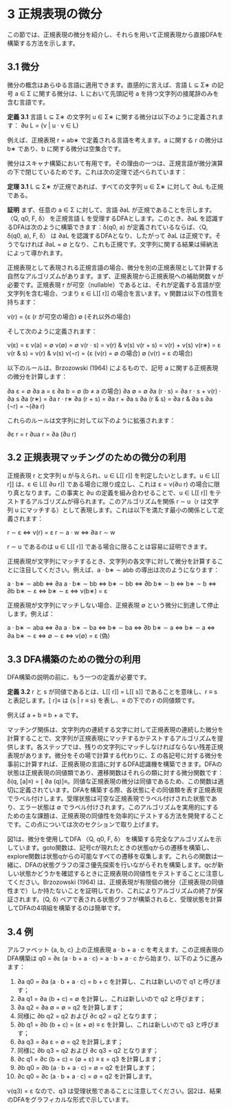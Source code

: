 # 3 正規表現の微分

この節では、正規表現の微分を紹介し、それらを用いて正規表現から直接DFAを構築する方法を示します。

## 3.1 微分

微分の概念はあらゆる言語に適用できます。直感的に言えば、言語 L ⊆ Σ∗ の記号 a ∈ Σ に関する微分は、L において先頭記号 a を持つ文字列の接尾辞のみを含む言語です。

**定義 3.1**
言語 L ⊆ Σ∗ の文字列 u ∈ Σ∗ に関する微分は以下のように定義されます：
∂u L = {v | u · v ∈ L}

例えば、正規表現 r = ab∗ で定義される言語を考えます。a に関する r の微分は b∗ であり、b に関する微分は空集合です。

微分はスキャナ構築において有用です。その理由の一つは、正規言語が微分演算の下で閉じているためです。これは次の定理で述べられています：

**定理 3.1**
L ⊆ Σ∗ が正規であれば、すべての文字列 u ∈ Σ∗ に対して ∂uL も正規である。

**証明**
まず、任意の a ∈ Σ に対して、言語 ∂aL が正規であることを示します。〈Q, q0, F, δ〉 を正規言語 L を受理するDFAとします。このとき、∂aL を認識するDFAは次のように構築できます：δ(q0, a) が定義されているならば、〈Q, δ(q0, a), F, δ〉 は ∂aL を認識するDFAとなり、したがって ∂aL は正規です。そうでなければ ∂aL = ∅ となり、これも正規です。文字列に関する結果は帰納法によって導かれます。

正規表現として表現される正規言語の場合、微分を別の正規表現として計算する自然なアルゴリズムがあります。まず、正規表現から正規表現への補助関数 ν が必要です。正規表現 r が可空（nullable）であるとは、それが定義する言語が空文字列を含む場合、つまり ε ∈ L[[ r]] の場合を言います。ν 関数は以下の性質を持ちます：

ν(r) =
{ε (r が可空の場合)
∅ (それ以外の場合)

そして次のように定義されます：

ν(ε) = ε
ν(a) = ∅
ν(∅) = ∅
ν(r · s) = ν(r) & ν(s)
ν(r + s) = ν(r) + ν(s)
ν(r∗) = ε
ν(r & s) = ν(r) & ν(s)
ν(¬r) =
{ε (ν(r) = ∅ の場合)
∅ (ν(r) = ε の場合)

以下のルールは、Brzozowski (1964) によるもので、記号 a に関する正規表現の微分を計算します：

∂a ε = ∅
∂a a = ε
∂a b = ∅ (b ≠ a の場合)
∂a ∅ = ∅
∂a (r · s) = ∂a r · s + ν(r) · ∂a s
∂a (r∗) = ∂a r · r∗
∂a (r + s) = ∂a r + ∂a s
∂a (r & s) = ∂a r & ∂a s
∂a (¬r) = ¬(∂a r)

これらのルールは文字列に対して以下のように拡張されます：

∂ε r = r
∂ua r = ∂a (∂u r)

## 3.2 正規表現マッチングのための微分の利用

正規表現 r と文字列 u が与えられ、u ∈ L[[ r]] を判定したいとします。u ∈ L[[ r]] は、ε ∈ L[[ ∂u r]] である場合に限り成立し、これは ε = ν(∂u r) の場合に限り真となります。この事実と ∂u の定義を組み合わせることで、u ∈ L[[ r]] をテストするアルゴリズムが得られます。このアルゴリズムを関係 r ∼ u（r は文字列 u にマッチする）として表現します。これは以下を満たす最小の関係として定義されます：

r ∼ ε ⇔ ν(r) = ε
r ∼ a · w ⇔ ∂a r ∼ w

r ∼ u であるのは u ∈ L[[ r]] である場合に限ることは容易に証明できます。

正規表現が文字列にマッチするとき、文字列の各文字に対して微分を計算することに注目してください。例えば、a · b∗ ∼ abb の導出は次のようになります：

a · b∗ ∼ abb ⇔ ∂a a · b∗ ∼ bb
⇔ b∗ ∼ bb
⇔ ∂b b∗ ∼ b
⇔ b∗ ∼ b
⇔ ∂b b∗ ∼ ε
⇔ b∗ ∼ ε
⇔ ν(b∗) = ε

正規表現が文字列にマッチしない場合、正規表現 ∅ という微分に到達して停止します。例えば：

a · b∗ ∼ aba ⇔ ∂a a · b∗ ∼ ba
⇔ b∗ ∼ ba
⇔ ∂b b∗ ∼ a
⇔ b∗ ∼ a
⇔ ∂a b∗ ∼ ε
⇔ ∅ ∼ ε
⇔ ν(∅) = ε (偽)

## 3.3 DFA構築のための微分の利用

DFA構築の説明の前に、もう一つの定義が必要です。

**定義 3.2**
r と s が同値であるとは、L[[ r]] = L[[ s]] であることを意味し、r ≡ s と表記します。[ r]≡ は {s | r ≡ s} を表し、≡ の下での r の同値類です。

例えば a + b ≡ b + a です。

マッチング関係は、文字列内の連続する文字に対して正規表現の連続した微分を計算することで、文字列が正規表現にマッチするかテストするアルゴリズムを提供します。各ステップでは、残りの文字列にマッチしなければならない残差正規表現があります。微分をその場で計算する代わりに、Σ の各記号に対する微分を事前に計算すれば、正規表現の言語に対するDFA認識機を構築できます。DFAの状態は正規表現の同値類であり、遷移関数はそれらの類に対する微分関数です：δ(q, [a]≡) = [ ∂a (q)]≡。同値な正規表現の微分は同値であるため、この関数は適切に定義されています。DFAを構築する際、各状態にその同値類を表す正規表現でラベル付けします。受理状態は可空な正規表現でラベル付けされた状態であり、エラー状態は ∅ でラベル付けされます。このアルゴリズムを実用的にするための主な課題は、正規表現の同値性を効率的にテストする方法を開発することです。この点については次のセクションで取り上げます。

図1は、微分を使用してDFA 〈Q, q0, F, δ〉 を構築する完全なアルゴリズムを示しています。goto関数は、記号cが現れたときの状態qからの遷移を構築し、explore関数は状態qからの可能なすべての遷移を収集します。これらの関数は一緒に、DFAの状態グラフの深さ優先探索を行いながらそれを構築します。qcが新しい状態かどうかを確認するときに正規表現の同値性をテストすることに注意してください。Brzozowski (1964) は、正規表現が有限個の微分（正規表現の同値性まで）しか持たないことを証明しており、これによりアルゴリズムの終了が保証されます。(Q, δ) ペアで表される状態グラフが構築されると、受理状態を計算してDFAの4項組を構築するのは簡単です。

## 3.4 例

アルファベット {a, b, c} 上の正規表現 a · b + a · c を考えます。この正規表現のDFA構築は q0 = ∂ε (a · b + a · c) = a · b + a · c から始まり、以下のように進みます：

1. ∂a q0 = ∂a (a · b + a · c) = b + c を計算し、これは新しいので q1 と呼びます；
2. ∂a q1 = ∂a (b + c) = ∅ を計算し、これは新しいので q2 と呼びます；
3. ∂a q2 = ∂a ∅ = ∅ = q2 を計算します；
4. 同様に ∂b q2 = q2 および ∂c q2 = q2 となります；
5. ∂b q1 = ∂b (b + c) = (ε + ∅) ≡ ε を計算し、これは新しいので q3 と呼びます；
6. ∂a q3 = ∂a ε = ∅ = q2 を計算します；
7. 同様に ∂b q3 = q2 および ∂c q3 = q2 となります；
8. ∂c q1 = ∂c (b + c) = (∅ + ε) ≡ ε = q3 を計算します；
9. ∂b q0 = ∂b (a · b + a · c) = ∅ = q2 を計算します；
10. ∂c q0 = ∂c (a · b + a · c) = ∅ = q2 を計算します。

ν(q3) = ε なので、q3 は受理状態であることに注意してください。図2は、結果のDFAをグラフィカルな形式で示しています。
